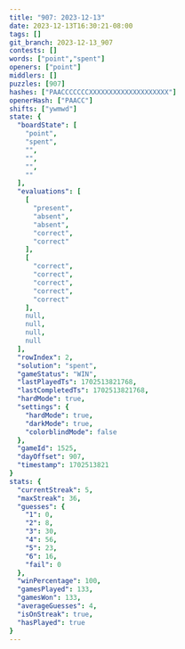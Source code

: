 ```yaml
---
title: "907: 2023-12-13"
date: 2023-12-13T16:30:21-08:00
tags: []
git_branch: 2023-12-13_907
contests: []
words: ["point","spent"]
openers: ["point"]
middlers: []
puzzles: [907]
hashes: ["PAACCCCCCCXXXXXXXXXXXXXXXXXXXX"]
openerHash: ["PAACC"]
shifts: ["ywmwd"]
state: {
  "boardState": [
    "point",
    "spent",
    "",
    "",
    "",
    ""
  ],
  "evaluations": [
    [
      "present",
      "absent",
      "absent",
      "correct",
      "correct"
    ],
    [
      "correct",
      "correct",
      "correct",
      "correct",
      "correct"
    ],
    null,
    null,
    null,
    null
  ],
  "rowIndex": 2,
  "solution": "spent",
  "gameStatus": "WIN",
  "lastPlayedTs": 1702513821768,
  "lastCompletedTs": 1702513821768,
  "hardMode": true,
  "settings": {
    "hardMode": true,
    "darkMode": true,
    "colorblindMode": false
  },
  "gameId": 1525,
  "dayOffset": 907,
  "timestamp": 1702513821
}
stats: {
  "currentStreak": 5,
  "maxStreak": 36,
  "guesses": {
    "1": 0,
    "2": 8,
    "3": 30,
    "4": 56,
    "5": 23,
    "6": 16,
    "fail": 0
  },
  "winPercentage": 100,
  "gamesPlayed": 133,
  "gamesWon": 133,
  "averageGuesses": 4,
  "isOnStreak": true,
  "hasPlayed": true
}
---
```

<!-- more -->
